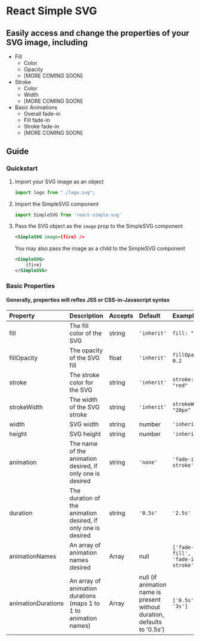 # React Simple SVG
## Easily access and change the properties of your SVG image, including
- Fill
    - Color
    - Opacity
    - [MORE COMING SOON]
- Stroke
    - Color
    - Width
    - [MORE COMING SOON]
- Basic Animations
    - Overall fade-in
    - Fill fade-in
    - Stroke fade-in
    - [MORE COMING SOON]

## Guide
### Quickstart
1. Import your SVG image as an object

     ```javascript
     import logo from "./logo.svg";
     ```
     
2. Import the SimpleSVG component

    ```javascript
    import SimpleSVG from 'react-simple-svg'
    ```

3. Pass the SVG object as the ```image``` prop to the SimpleSVG component

    ```xml
    <SimpleSVG image={fire} />
    ```

    You may also pass the image as a child to the SimpleSVG component

    ```xml
    <SimpleSVG>
        {fire}
    </SimpleSVG>
    ```

### Basic Properties
#### Generally, properties will reflex JSS or CSS-in-Javascript syntax
**Property**|**Description**|**Accepts**|**Default**|**Example**
:-----|:-----|:-----|:-----|:-----
fill|The fill color of the SVG|string|```'inherit'```|```fill: "red"```
fillOpacity|The opacity of the SVG fill|float|```'inherit'```|```fillOpacity: 0.2```
stroke|The stroke color for the SVG|string|```'inherit'```|```stroke: "red"```
strokeWidth|The width of the SVG stroke|string|```'inherit'```|```strokeWidth: "20px"```
width|SVG width|string|number|```'inherit'```|```width: "20px"```
height|SVG height|string|number|```'inherit'```|```height: "20px"```
animation|The name of the animation desired, if only one is desired|string|```'none'```|```'fade-in-stroke'```
duration|The duration of the animation desired, if only one is desired|string|```'0.5s'```|```'2.5s'```
animationNames|An array of animation names desired|Array|null|```['fade-in-fill', 'fade-in-stroke']```
animationDurations|An array of animation durations (maps 1 to 1 to animation names)|Array|null (if animation name is present without duration, defaults to '0.5s')|```['0.5s', '3s']```
